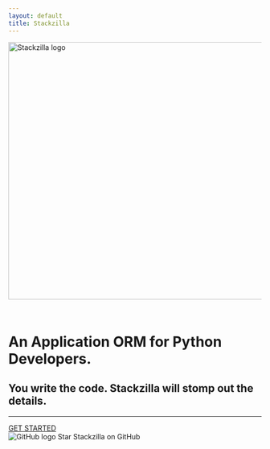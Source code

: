```yaml
---
layout: default
title: Stackzilla
---
```


<div class="container text-center">
    <a href='{{ "/" | relative_url }}'>
        <img src='{{ "/assets/images/zilla_and_blocks_with_text.png" | relative_url }}' alt="Stackzilla logo" style="margin-bottom: 2em;" width="512">
    </a>
    <h1 class="display-3">An Application ORM for Python Developers.</h1>
    <h2 class="lead">You write the code. Stackzilla will stomp out the details.</h2>
    <hr/>
    <div class="row align-items-center">
        <div class="col">
            <a href="https://github.com/Stackzilla/stackzilla/discussions" class="btn btn-outline-success" role="button">
                GET STARTED
            </a>
        </div>
        <div class="col">
            <img src='{{ "/assets/images/github/GitHub-Mark-32px.png" | relative_url }}' alt="GitHub logo">
            <span class="h4 align-middle">
                <a href="https://github.com/Stackzilla/stackzilla/" style="text-decoration: none;">
                    Star Stackzilla on GitHub
                </a>
            </span>
        </div>
    </div>

</div>

